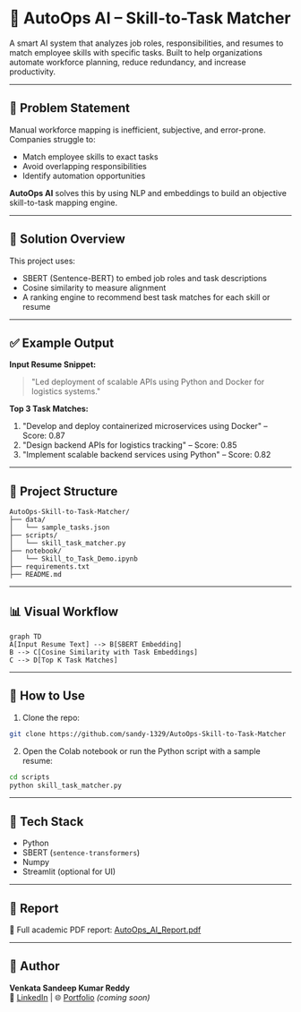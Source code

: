 # 🤖 AutoOps AI – Skill-to-Task Matcher

A smart AI system that analyzes job roles, responsibilities, and resumes to match employee skills with specific tasks. Built to help organizations automate workforce planning, reduce redundancy, and increase productivity.

---

## 🎯 Problem Statement
Manual workforce mapping is inefficient, subjective, and error-prone. Companies struggle to:
- Match employee skills to exact tasks
- Avoid overlapping responsibilities
- Identify automation opportunities

**AutoOps AI** solves this by using NLP and embeddings to build an objective skill-to-task mapping engine.

---

## 🧠 Solution Overview
This project uses:
- SBERT (Sentence-BERT) to embed job roles and task descriptions
- Cosine similarity to measure alignment
- A ranking engine to recommend best task matches for each skill or resume

---

## ✅ Example Output

**Input Resume Snippet:**
> "Led deployment of scalable APIs using Python and Docker for logistics systems."

**Top 3 Task Matches:**
1. "Develop and deploy containerized microservices using Docker" – Score: 0.87
2. "Design backend APIs for logistics tracking" – Score: 0.85
3. "Implement scalable backend services using Python" – Score: 0.82

---

## 📂 Project Structure
```
AutoOps-Skill-to-Task-Matcher/
├── data/
│   └── sample_tasks.json
├── scripts/
│   └── skill_task_matcher.py
├── notebook/
│   └── Skill_to_Task_Demo.ipynb
├── requirements.txt
├── README.md
```

---

## 📊 Visual Workflow

```mermaid
graph TD
A[Input Resume Text] --> B[SBERT Embedding]
B --> C[Cosine Similarity with Task Embeddings]
C --> D[Top K Task Matches]
```

---

## 🚀 How to Use
1. Clone the repo:
```bash
git clone https://github.com/sandy-1329/AutoOps-Skill-to-Task-Matcher
```

2. Open the Colab notebook or run the Python script with a sample resume:
```bash
cd scripts
python skill_task_matcher.py
```

---

## 🔧 Tech Stack
- Python
- SBERT (`sentence-transformers`)
- Numpy
- Streamlit (optional for UI)

---

## 📄 Report
📘 Full academic PDF report: [AutoOps_AI_Report.pdf](https://github.com/sandy-1329/AutoOps-Skill-to-Task-Matcher/blob/main/AutoOps_AI_Report.pdf)

---

## 👤 Author
**Venkata Sandeep Kumar Reddy**  
🔗 [LinkedIn](https://www.linkedin.com/in/venkatasandeep/) | 🌐 [Portfolio](#) *(coming soon)*
